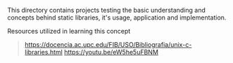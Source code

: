 This directory contains projects testing the basic understanding and concepts behind static libraries, it's usage, application and implementation.

Resources utilized in learning this concept
> https://docencia.ac.upc.edu/FIB/USO/Bibliografia/unix-c-libraries.html
> https://youtu.be/eW5he5uFBNM
